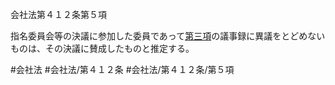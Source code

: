 会社法第４１２条第５項

指名委員会等の決議に参加した委員であって[第三項](会社法＿＿＿＿第４１２条第３項)の議事録に異議をとどめないものは、その決議に賛成したものと推定する。

#会社法
#会社法/第４１２条
#会社法/第４１２条/第５項
